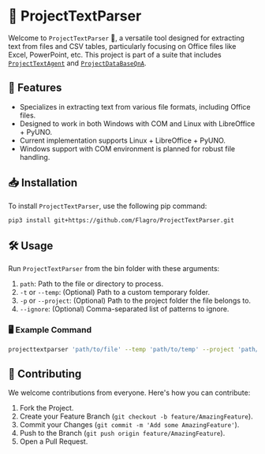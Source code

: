 # 📝 ProjectTextParser

Welcome to `ProjectTextParser` 🌟, a versatile tool designed for extracting text from files and CSV tables, particularly focusing on Office files like Excel, PowerPoint, etc. This project is part of a suite that includes [`ProjectTextAgent`](https://github.com/Flagro/ProjectTextAgent) and [`ProjectDataBaseQnA`](https://github.com/Flagro/ProjectDataBaseQnA).

## 🚀 Features

- Specializes in extracting text from various file formats, including Office files.
- Designed to work in both Windows with COM and Linux with LibreOffice + PyUNO. 
- Current implementation supports Linux + LibreOffice + PyUNO.
- Windows support with COM environment is planned for robust file handling.

## 📥 Installation

To install `ProjectTextParser`, use the following pip command:
```bash
pip3 install git+https://github.com/Flagro/ProjectTextParser.git
```


## 🛠️ Usage

Run `ProjectTextParser` from the bin folder with these arguments:

1. `path`: Path to the file or directory to process.
2. `-t` or `--temp`: (Optional) Path to a custom temporary folder.
3. `-p` or `--project`: (Optional) Path to the project folder the file belongs to.
4. `--ignore`: (Optional) Comma-separated list of patterns to ignore.

### 🖥️ Example Command
```bash
projecttextparser 'path/to/file' --temp 'path/to/temp' --project 'path/to/project' --ignore 'pattern1,pattern2'
```

## 🤝 Contributing

We welcome contributions from everyone. Here's how you can contribute:

1. Fork the Project.
2. Create your Feature Branch (`git checkout -b feature/AmazingFeature`).
3. Commit your Changes (`git commit -m 'Add some AmazingFeature'`).
4. Push to the Branch (`git push origin feature/AmazingFeature`).
5. Open a Pull Request.
